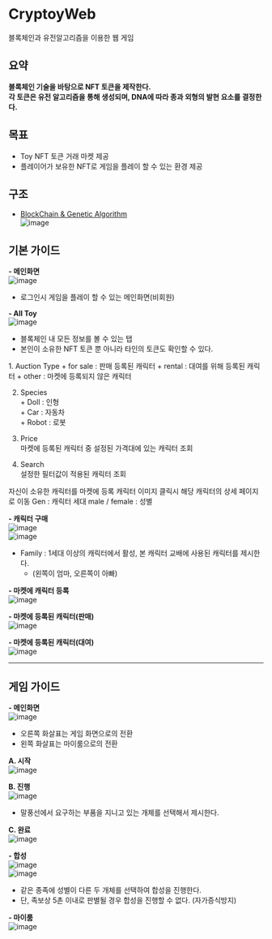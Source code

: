 # CryptoyWeb   
블록체인과 유전알고리즘을 이용한 웹 게임   

## 요약   
**블록체인 기술을 바탕으로 NFT 토큰을 제작한다.   
각 토큰은 유전 알고리즘을 통해 생성되며, DNA에 따라 종과 외형의 발현 요소를 결정한다.**   

## 목표   
- Toy NFT 토큰 거래 마켓 제공   
- 플레이어가 보유한 NFT로 게임을 플레이 할 수 있는 환경 제공   

## 구조 
- [BlockChain & Genetic Algorithm](https://github.com/cooking-lab/GeneLab)   
![image](https://user-images.githubusercontent.com/29244603/125054425-27819800-e0e1-11eb-94ce-2b80eb5bcf1f.png)   

## 기본 가이드   
**- 메인화면**   
![image](https://user-images.githubusercontent.com/29244603/125058952-c14b4400-e0e5-11eb-9ca3-784bbffd6735.png)   
  * 로그인시 게임을 플레이 할 수 있는 메인화면(비회원)   

**- All Toy**   
![image](https://user-images.githubusercontent.com/29244603/125059154-fbb4e100-e0e5-11eb-8319-e655ae91a31e.png)   
  * 블록체인 내 모든 정보를 볼 수 있는 탭   
  * 본인이 소유한 NFT 토큰 뿐 아니라 타인의 토큰도 확인할 수 있다.   

<Filter>   
  1. Auction Type   
    + for sale : 판매 등록된 캐릭터   
    + rental : 대여를 위해 등록된 캐릭터   
    + other : 마켓에 등록되지 않은 캐릭터   

  2. Species   
    + Doll : 인형   
    + Car : 자동차   
    + Robot : 로봇   

  3. Price   
    마켓에 등록된 캐릭터 중 설정된 가격대에 있는 캐릭터 조회  

  4. Search   
    설정한 필터값이 적용된 캐릭터 조회   

<Register>   
  자신이 소유한 캐릭터를 마켓에 등록   
  
<Other>   
  캐릭터 이미지 클릭시 해당 캐릭터의 상세 페이지로 이동   
  Gen : 캐릭터 세대   
  male / female : 성별   

**- 캐릭터 구매**   
![image](https://user-images.githubusercontent.com/29244603/125061112-fb1d4a00-e0e7-11eb-819b-8a1f36411721.png)   
![image](https://user-images.githubusercontent.com/29244603/125061137-ff496780-e0e7-11eb-8fe2-a19add727903.png)   
  * Family : 1세대 이상의 캐릭터에서 활성, 본 캐릭터 교배에 사용된 캐릭터를 제시한다.
    * (왼쪽이 엄마, 오른쪽이 아빠)

**- 마켓에 캐릭터 등록**   
![image](https://user-images.githubusercontent.com/29244603/125061596-74b53800-e0e8-11eb-901d-da47eae73c7a.png)   

**- 마켓에 등록된 캐릭터(판매)**   
![image](https://user-images.githubusercontent.com/29244603/125061375-40417c00-e0e8-11eb-8a23-a04d9e47d342.png)   

**- 마켓에 등록된 캐릭터(대여)**   
![image](https://user-images.githubusercontent.com/29244603/125061439-4d5e6b00-e0e8-11eb-97be-c8ff0dea3ac2.png)   
   
- - -   
## 게임 가이드   
**- 메인화면**   
![image](https://user-images.githubusercontent.com/29244603/125062342-3e2bed00-e0e9-11eb-99cb-e7c3dad53c2f.png)   
  * 오른쪽 화살표는 게임 화면으로의 전환   
  * 왼쪽 화살표는 마이룸으로의 전환   

**A. 시작**   
![image](https://user-images.githubusercontent.com/29244603/125062389-4b48dc00-e0e9-11eb-8507-4d3cb6cdb619.png)   

**B. 진행**   
![image](https://user-images.githubusercontent.com/29244603/125062412-50a62680-e0e9-11eb-9a4f-ada39dd84c29.png)   
  * 말풍선에서 요구하는 부품을 지니고 있는 개체를 선택해서 제시한다.   

**C. 완료**   
![image](https://user-images.githubusercontent.com/29244603/125062429-556ada80-e0e9-11eb-821e-44cac864a1d5.png)   

**- 합성**   
![image](https://user-images.githubusercontent.com/29244603/125062721-ac70af80-e0e9-11eb-8a28-97164fc4a3fb.png)   
![image](https://user-images.githubusercontent.com/29244603/125063010-f78ac280-e0e9-11eb-8f83-303d6b18d54a.png)   
  * 같은 종족에 성별이 다른 두 개체를 선택하여 합성을 진행한다.   
  * 단, 족보상 5촌 이내로 판별될 경우 합성을 진행할 수 없다. (자가증식방지)   

**- 마이룸**   
![image](https://user-images.githubusercontent.com/29244603/125063186-23a64380-e0ea-11eb-89ad-70613471b70e.png)
